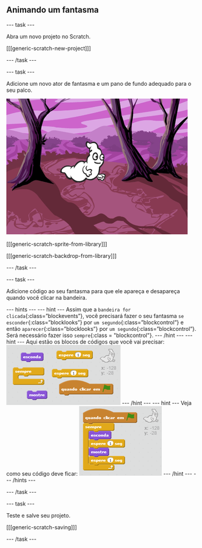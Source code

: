 ## Animando um fantasma

--- task ---

Abra um novo projeto no Scratch.

[[[generic-scratch-new-project]]]

--- /task ---

--- task ---

Adicione um novo ator de fantasma e um pano de fundo adequado para o seu palco.

![screenshot](images/ghost-ghost.png)

[[[generic-scratch-sprite-from-library]]]

[[[generic-scratch-backdrop-from-library]]]

--- /task ---

--- task ---

Adicione código ao seu fantasma para que ele apareça e desapareça quando você clicar na bandeira.

--- hints --- --- hint --- Assim que a `bandeira for clicada`{:class=”blockevents”}, você precisará fazer o seu fantasma `se esconder`{:class=”blocklooks”} por `um segundo`{:class=”blockcontrol”} e então `aparecer`{:class=”blocklooks”} por `um segundo`{:class=”blockcontrol”}. Será necessário fazer isso `sempre`{:class = "blockcontrol"}. --- /hint --- --- hint --- Aqui estão os blocos de códigos que você vai precisar: ![screenshot](images/ghost-appear-blocks.png) --- /hint --- --- hint --- Veja como seu código deve ficar: ![screenshot](images/ghost-appear-code.png) --- /hint --- --- /hints ---

--- /task ---

--- task ---

Teste e salve seu projeto.

[[[generic-scratch-saving]]]

--- /task ---